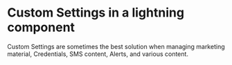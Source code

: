 # Custom Settings in a lightning component
Custom Settings are sometimes the best solution when managing marketing material, Credentials, SMS content, Alerts, and various content.
